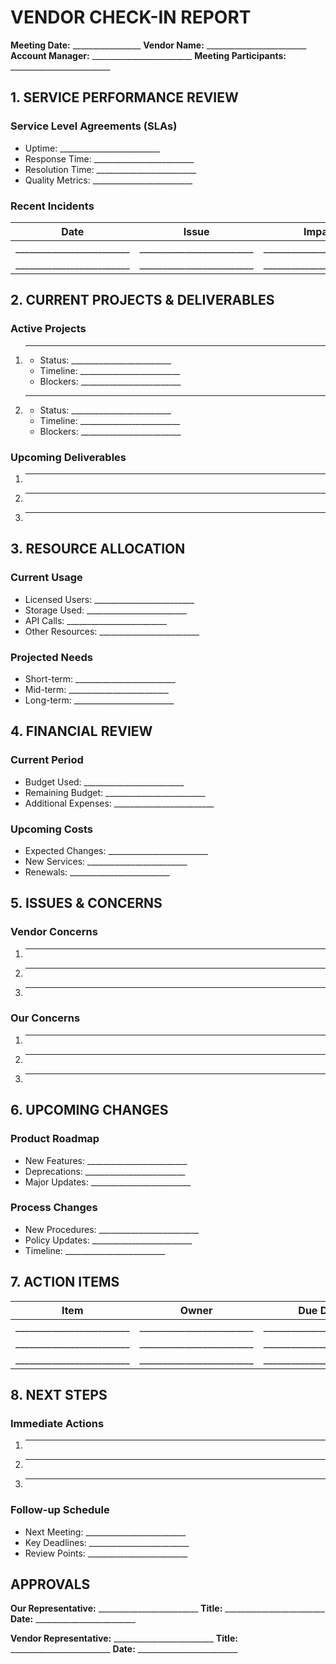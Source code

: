 # VENDOR CHECK-IN REPORT

**Meeting Date:** _________________
**Vendor Name:** _________________________
**Account Manager:** _________________________
**Meeting Participants:** _________________________

## 1. SERVICE PERFORMANCE REVIEW

### Service Level Agreements (SLAs)
- Uptime: _________________________
- Response Time: _________________________
- Resolution Time: _________________________
- Quality Metrics: _________________________

### Recent Incidents
| Date | Issue | Impact | Resolution |
|------|-------|---------|------------|
| _________________________ | _________________________ | _________________________ | _________________________ |
| _________________________ | _________________________ | _________________________ | _________________________ |

## 2. CURRENT PROJECTS & DELIVERABLES

### Active Projects
1. _________________________
   - Status: _________________________
   - Timeline: _________________________
   - Blockers: _________________________

2. _________________________
   - Status: _________________________
   - Timeline: _________________________
   - Blockers: _________________________

### Upcoming Deliverables
1. _________________________
2. _________________________
3. _________________________

## 3. RESOURCE ALLOCATION

### Current Usage
- Licensed Users: _________________________
- Storage Used: _________________________
- API Calls: _________________________
- Other Resources: _________________________

### Projected Needs
- Short-term: _________________________
- Mid-term: _________________________
- Long-term: _________________________

## 4. FINANCIAL REVIEW

### Current Period
- Budget Used: _________________________
- Remaining Budget: _________________________
- Additional Expenses: _________________________

### Upcoming Costs
- Expected Changes: _________________________
- New Services: _________________________
- Renewals: _________________________

## 5. ISSUES & CONCERNS

### Vendor Concerns
1. _________________________
2. _________________________
3. _________________________

### Our Concerns
1. _________________________
2. _________________________
3. _________________________

## 6. UPCOMING CHANGES

### Product Roadmap
- New Features: _________________________
- Deprecations: _________________________
- Major Updates: _________________________

### Process Changes
- New Procedures: _________________________
- Policy Updates: _________________________
- Timeline: _________________________

## 7. ACTION ITEMS

| Item | Owner | Due Date | Priority |
|------|-------|----------|----------|
| _________________________ | _________________________ | _________________________ | _________________________ |
| _________________________ | _________________________ | _________________________ | _________________________ |
| _________________________ | _________________________ | _________________________ | _________________________ |

## 8. NEXT STEPS

### Immediate Actions
1. _________________________
2. _________________________
3. _________________________

### Follow-up Schedule
- Next Meeting: _________________________
- Key Deadlines: _________________________
- Review Points: _________________________

## APPROVALS

**Our Representative:** _________________________
**Title:** _________________________
**Date:** _________________________

**Vendor Representative:** _________________________
**Title:** _________________________
**Date:** _________________________ 